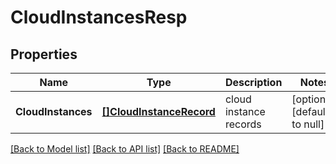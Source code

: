 # CloudInstancesResp

## Properties
Name | Type | Description | Notes
------------ | ------------- | ------------- | -------------
**CloudInstances** | [**[]CloudInstanceRecord**](CloudInstanceRecord.md) | cloud instance records | [optional] [default to null]

[[Back to Model list]](../README.md#documentation-for-models) [[Back to API list]](../README.md#documentation-for-api-endpoints) [[Back to README]](../README.md)


